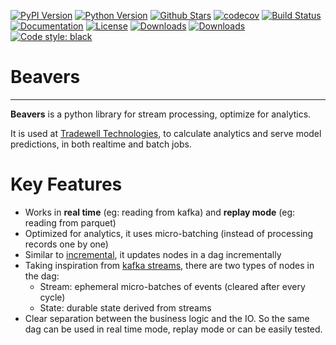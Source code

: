 
[![PyPI Version][pypi-image]][pypi-url]
[![Python Version][versions-image]][versions-url]
[![Github Stars][stars-image]][stars-url]
[![codecov][codecov-image]][codecov-url]
[![Build Status][build-image]][build-url]
[![Documentation][doc-image]][doc-url]
[![License][license-image]][license-url]
[![Downloads][downloads-image]][downloads-url]
[![Downloads][downloads-month-image]][downloads-month-url]
[![Code style: black][codestyle-image]][codestyle-url]

# Beavers
_____

**Beavers** is a python library for stream processing, optimize for analytics. 


It is used at [Tradewell Technologies](https://www.tradewelltech.co/), 
to calculate analytics and serve model predictions,
in both realtime and batch jobs.

# Key Features


* Works in **real time** (eg: reading from kafka) and **replay mode** (eg: reading from parquet)
* Optimized for analytics, it uses micro-batching (instead of processing records one by one)
* Similar to [incremental](https://github.com/janestreet/incremental), it  updates nodes in a dag incrementally
* Taking inspiration from [kafka streams](https://www.confluent.io/blog/kafka-streams-tables-part-1-event-streaming/), there are two types of nodes in the dag:
  * Stream: ephemeral micro-batches of events (cleared after every cycle)
  * State: durable state derived from streams
* Clear separation between the business logic and the IO. 
  So the same dag can be used in real time mode, replay mode or can be easily tested.


[pypi-image]: https://img.shields.io/pypi/v/beavers
[pypi-url]: https://pypi.org/project/beavers/
[build-image]: https://github.com/tradewelltech/beavers/actions/workflows/ci.yaml/badge.svg
[build-url]: https://github.com/tradewelltech/beavers/actions/workflows/ci.yaml
[stars-image]: https://img.shields.io/github/stars/tradewelltech/beavers
[stars-url]: https://github.com/tradewelltech/beavers
[versions-image]: https://img.shields.io/pypi/pyversions/beavers
[versions-url]: https://pypi.org/project/beavers/
[doc-image]: https://readthedocs.org/projects/beavers/badge/?version=latest
[doc-url]: https://beavers.readthedocs.io/en/latest/?badge=latest
[license-image]: http://img.shields.io/:license-Apache%202-blue.svg
[license-url]: https://github.com/tradewelltech/beavers/blob/main/LICENSE
[codecov-image]: https://codecov.io/gh/tradewelltech/beavers/branch/main/graph/badge.svg?token=GY6KL7NT1Q
[codecov-url]: https://codecov.io/gh/tradewelltech/beavers
[downloads-image]: https://pepy.tech/badge/beavers
[downloads-url]: https://static.pepy.tech/badge/beavers
[downloads-month-image]: https://pepy.tech/badge/beavers/month
[downloads-month-url]: https://static.pepy.tech/badge/beavers/month
[codestyle-image]: https://img.shields.io/badge/code%20style-black-000000.svg
[codestyle-url]: https://github.com/ambv/black
[snyk-image]: https://snyk.io/advisor/python/beavers/badge.svg
[snyk-url]: https://snyk.io/advisor/python/beavers
